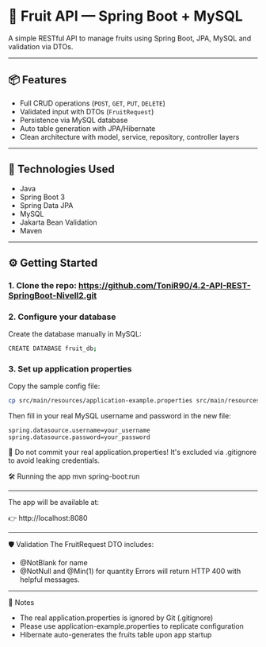 # 🍍 Fruit API — Spring Boot + MySQL

A simple RESTful API to manage fruits using Spring Boot, JPA, MySQL and validation via DTOs.

---

## 📦 Features

- Full CRUD operations (`POST`, `GET`, `PUT`, `DELETE`)  
- Validated input with DTOs (`FruitRequest`)  
- Persistence via MySQL database  
- Auto table generation with JPA/Hibernate  
- Clean architecture with model, service, repository, controller layers

---

## 🚀 Technologies Used

- Java
- Spring Boot 3  
- Spring Data JPA  
- MySQL  
- Jakarta Bean Validation  
- Maven

---

## ⚙️ Getting Started

### 1. Clone the repo: https://github.com/ToniR90/4.2-API-REST-SpringBoot-Nivell2.git


### 2. Configure your database

Create the database manually in MySQL: 

```bash
CREATE DATABASE fruit_db;
```


### 3. Set up application properties

Copy the sample config file:

```bash
cp src/main/resources/application-example.properties src/main/resources/application.properties
```

Then fill in your real MySQL username and password in the new file:

```
spring.datasource.username=your_username
spring.datasource.password=your_password
```


🛑 Do not commit your real application.properties!
It's excluded via .gitignore to avoid leaking credentials.

🛠️ Running the app
mvn spring-boot:run

---

The app will be available at:

👉 http://localhost:8080

---

🛡️ Validation
The FruitRequest DTO includes:
- @NotBlank for name
- @NotNull and @Min(1) for quantity
Errors will return HTTP 400 with helpful messages.

---

📝 Notes
- The real application.properties is ignored by Git (.gitignore)
- Please use application-example.properties to replicate configuration
- Hibernate auto-generates the fruits table upon app startup



